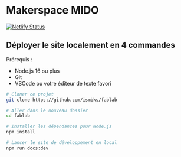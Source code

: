 # Makerspace MIDO

[![Netlify Status](https://api.netlify.com/api/v1/badges/8bf62069-000f-4412-9438-7902ea1f2b21/deploy-status)](https://app.netlify.com/sites/makerspace-mido/deploys)

## Déployer le site localement en 4 commandes

Prérequis :

- Node.js 16 ou plus
- Git
- VSCode ou votre éditeur de texte favori

```bash
# Cloner ce projet
git clone https://github.com/ismbks/fablab

# Aller dans le nouveau dossier
cd fablab

# Installer les dépendances pour Node.js
npm install

# Lancer le site de développement en local
npm run docs:dev
```
